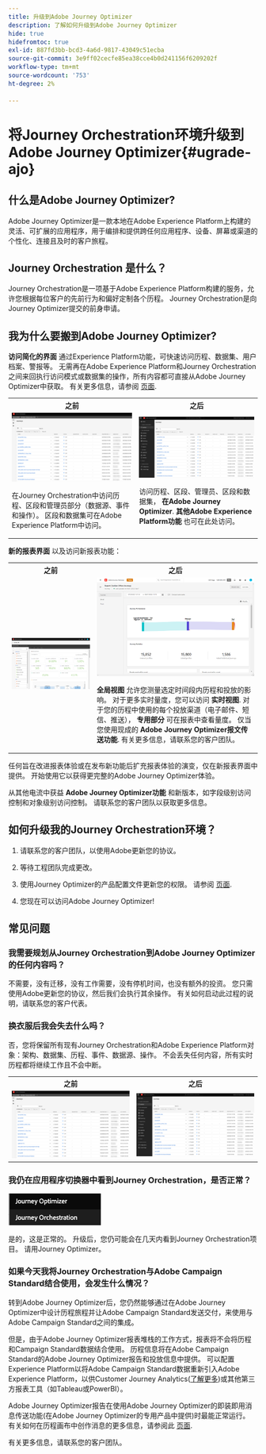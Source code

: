 ```yaml
---
title: 升级到Adobe Journey Optimizer
description: 了解如何升级到Adobe Journey Optimizer
hide: true
hidefromtoc: true
exl-id: 887fd3bb-bcd3-4a6d-9817-43049c51ecba
source-git-commit: 3e9ff02cecfe85ea38cce4b0d241156f6209202f
workflow-type: tm+mt
source-wordcount: '753'
ht-degree: 2%

---
```


# 将Journey Orchestration环境升级到Adobe Journey Optimizer{#ugrade-ajo}

## 什么是Adobe Journey Optimizer?

Adobe Journey Optimizer是一款本地在Adobe Experience Platform上构建的灵活、可扩展的应用程序，用于编排和提供跨任何应用程序、设备、屏幕或渠道的个性化、连接且及时的客户旅程&#x200B;。

## Journey Orchestration 是什么？

Journey Orchestration是一项基于Adobe Experience Platform构建的服务，允许您根据每位客户的先前行为和偏好定制各个历程。 Journey Orchestration是向Journey Optimizer提交的前身申请。

## 我为什么要搬到Adobe Journey Optimizer?

**访问简化的界面** 通过Experience Platform功能，可快速访问历程、数据集、用户档案、警报等。 无需再在Adobe Experience Platform和Journey Orchestration之间来回执行访问模式或数据集的操作，所有内容都可直接从Adobe Journey Optimizer中获取。 有关更多信息，请参阅 [页面](https://experienceleague.adobe.com/docs/journey-optimizer/using/get-started/user-interface.html).

<table>
<tr>
<th>之前</th>
<th>之后</th>
</tr>
<tr>
<td><img src="../assets/migration-ajo-1.png"><p>在Journey Orchestration中访问历程、区段和管理员部分（数据源、事件和操作）。 区段和数据集可在Adobe Experience Platform中访问。 </p></td>
<td><img src="../assets/migration-ajo-2.png"><p>访问历程、区段、管理员、区段和数据集， <strong>在Adobe Journey Optimizer</strong>. <strong>其他Adobe Experience Platform功能</strong> 也可在此处访问。</p></td>
</tr>
</table>

**新的报表界面** 以及访问新报表功能：

<table>
<tr>
<th>之前</th>
<th>之后</th>
</tr>
<tr>
<td><img src="../assets/migration-ajo-5.png"></td>
<td><img src="../assets/migration-ajo-6.png"><p><strong>全局视图</strong> 允许您测量选定时间段内历程和投放的影响。 对于更多实时量度，您可以访问 <strong>实时视图</strong>. 对于您的历程中使用的每个投放渠道（电子邮件、短信、推送）， <strong>专用部分</strong> 可在报表中查看量度。 仅当您使用现成的 <strong>Adobe Journey Optimizer报文传送功能</strong>. 有关更多信息，请联系您的客户团队。</p></td>
</tr>
</table>

任何旨在改进报表体验或在发布新功能后扩充报表体验的演变，仅在新报表界面中提供。 开始使用它以获得更完整的Adobe Journey Optimizer体验。

从其他电流中获益 **Adobe Journey Optimizer功能** 和新版本，如字段级别访问控制和对象级别访问控制。 请联系您的客户团队以获取更多信息。

## 如何升级我的Journey Orchestration环境？

1. 请联系您的客户团队，以使用Adobe更新您的协议。

1. 等待工程团队完成更改。

1. 使用Journey Optimizer的产品配置文件更新您的权限。 请参阅 [页面](https://experienceleague.adobe.com/docs/journey-optimizer/using/administration/ootb-product-profiles.html?lang=zh-Hans).

1. 您现在可以访问Adobe Journey Optimizer!

## 常见问题

### 我需要规划从Journey Orchestration到Adobe Journey Optimizer的任何内容吗？

不需要，没有迁移，没有工作需要，没有停机时间，也没有额外的投资。 您只需使用Adobe更新您的协议，然后我们会执行其余操作。 有关如何启动此过程的说明，请联系您的客户代表。

### 换衣服后我会失去什么吗？

否，您将保留所有现有Journey Orchestration和Adobe Experience Platform对象：架构、数据集、历程、事件、数据源、操作。 不会丢失任何内容，所有实时历程都将继续工作且不会中断。

<table>
<tr>
<th>之前</th>
<th>之后</th>
</tr>
<tr>
<td><img src="../assets/migration-ajo-7.png"></td>
<td><img src="../assets/migration-ajo-8.png"></td>
</tr>
</table>

### 我仍在应用程序切换器中看到Journey Orchestration，是否正常？

![](../assets/migration-ajo-9.png)

是的，这是正常的。 升级后，您仍可能会在几天内看到Journey Orchestration项目。 请用Journey Optimizer。

### 如果今天我将Journey Orchestration与Adobe Campaign Standard结合使用，会发生什么情况？

转到Adobe Journey Optimizer后，您仍然能够通过在Adobe Journey Optimizer中设计历程旅程并让Adobe Campaign Standard发送交付，来使用与Adobe Campaign Standard之间的集成。

但是，由于Adobe Journey Optimizer报表堆栈的工作方式，报表将不会将历程和Campaign Standard数据结合使用。 历程信息将在Adobe Campaign Standard的Adobe Journey Optimizer报告和投放信息中提供。 可以配置Experience Platform以将Adobe Campaign Standard数据重新引入Adobe Experience Platform，以供Customer Journey Analytics([了解更多](https://business.adobe.com/products/experience-platform/customer-journey-analytics.html))或其他第三方报表工具（如Tableau或PowerBI）。

Adobe Journey Optimizer报告在使用Adobe Journey Optimizer的即装即用消息传送功能(在Adobe Journey Optimizer的专用产品中提供)时最能正常运行。 有关如何在历程画布中创作消息的更多信息，请参阅此 [页面](https://experienceleague.adobe.com/docs/journey-optimizer/using/messages/messages-in-journeys.html).

有关更多信息，请联系您的客户团队。

